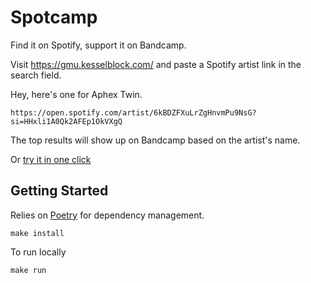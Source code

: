 # Spotcamp

Find it on Spotify, support it on Bandcamp.

Visit https://gmu.kesselblock.com/ and paste a Spotify artist link in the search field.

Hey, here's one for Aphex Twin.

```
https://open.spotify.com/artist/6kBDZFXuLrZgHnvmPu9NsG?si=HHxli1A0Qk2AFEp1OkVXgQ
```

The top results will show up on Bandcamp based on the artist's name.

Or [try it in one click](https://gmu.kesselblock.com/spotcamp?q=https://open.spotify.com/artist/6kBDZFXuLrZgHnvmPu9NsG?si=HHxli1A0Qk2AFEp1OkVXgQ)

## Getting Started

Relies on [Poetry](https://python-poetry.org/) for dependency management.

```shell
make install
```

To run locally

```shell
make run
```

